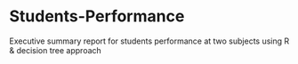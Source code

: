 # Students-Performance
Executive summary report for students performance at two subjects using R &amp; decision tree approach
